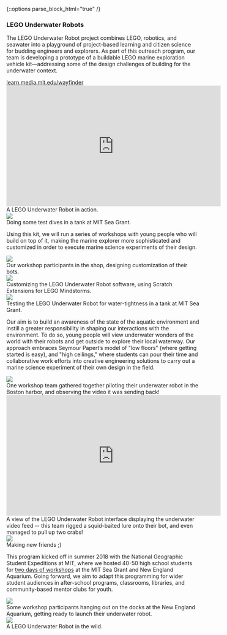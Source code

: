 {::options parse_block_html="true" /}
<section class="stickem-container">
<div class="text-container stickem stickit">
<h3 class="show">LEGO Underwater Robots</h3>
<p class="show">The LEGO Underwater Robot project combines LEGO, robotics, and seawater into a playground of project-based
learning and citizen science for budding engineers and explorers. As part of this outreach program, our team is
developing a prototype of a buildable LEGO marine exploration vehicle kit—addressing some of the design challenges of
building for the underwater context.</p>
<a href="https://learn.media.mit.edu/wayfinder/" target="_blank" class="sliding blue show">learn.media.mit.edu/wayfinder</a>
</div>
<div class="media-container">
<div class="video-container">
<div class="video show">
<iframe width="560" height="315" src="https://www.youtube.com/embed/kY4im93tFyc" frameborder="0" allow="accelerometer; autoplay; encrypted-media; gyroscope; picture-in-picture"
allowfullscreen></iframe>
</div>
<div class="caption">
<span>A LEGO Underwater Robot in action.</span>
</div>
</div>
<div class="img-container">
<div class="img">
<img src="{{ site.baseurl }}/img/elements/open-ocean--1-1.jpg">
</div>
<div class="caption">
<span>Doing some test dives in a tank at MIT Sea Grant.</span>
</div>
</div>
</div>
</section>

<section class="stickem-container">
<div class="text-container stickem">
<p class="show">Using this kit, we will run a series of workshops with young people who will build on top of it, making
the marine explorer more sophisticated and customized in order to execute marine science experiments of their
design.</p>
</div>
<div class="media-container">
<div class="img-container">
<div class="img">
<img src="{{ site.baseurl }}/img/elements/open-ocean--2-1.jpg">
</div>
<div class="caption">
<span>Our workshop participants in the shop, designing customization of their bots.</span>
</div>
</div>
<div class="img-container">
<div class="img">
<img src="{{ site.baseurl }}/img/elements/open-ocean--2-2.jpg">
</div>
<div class="caption">
<span>Customizing the LEGO Underwater Robot software, using Scratch Extensions for LEGO Mindstorms.</span>
</div>
</div>
<div class="img-container">
<div class="img">
<img src="{{ site.baseurl }}/img/elements/open-ocean--2-3.jpg">
</div>
<div class="caption">
<span>Testing the LEGO Underwater Robot for water-tightness in a tank at MIT Sea Grant.</span>
</div>
</div>
</div>
</section>

<section class="stickem-container">
<div class="text-container stickem">
<p class="show">Our aim is to build an awareness of the state of the aquatic environment and instill a greater
responsibility in shaping our interactions with the environment. To do so, young people will view underwater
wonders of the world with their robots and get outside to explore their local waterway. Our approach embraces
Seymour Papert’s model of "low floors" (where getting started is easy), and "high ceilings," where students can
pour their time and collaborative work efforts into creative engineering solutions to carry out a marine science
experiment of their own design in the field.</p>
</div>
<div class="media-container">
<div class="img-container">
<div class="img">
<img src="{{ site.baseurl }}/img/elements/open-ocean--3-1.jpg">
</div>
<div class="caption">
<span>One workshop team gathered together piloting their underwater robot in the Boston harbor, and observing the video it was
sending back!</span>
</div>
</div>
<div class="video-container">
<div class="video">
<iframe width="560" height="315" src="https://www.youtube.com/embed/BGuE8ObAkRI" frameborder="0" allow="accelerometer; autoplay; encrypted-media; gyroscope; picture-in-picture"
allowfullscreen></iframe>
</div>
<div class="caption">
<span>A view of the LEGO Underwater Robot interface displaying the underwater video feed -- this team rigged a squid-baited lure
onto their bot, and even managed to pull up two crabs!</span>
</div>
</div>
<div class="img-container">
<div class="img">
<img src="{{ site.baseurl }}/img/elements/open-ocean--3-2.jpg">
</div>
<div class="caption">
<span>Making new friends ;)</span>
</div>
</div>
</div>
</section>

<section class="stickem-container">
<div class="text-container stickem">
<p class="show">This program kicked off in summer 2018 with the National Geographic Student
Expeditions at MIT, where we hosted 40-50 high school students for <a href="https://learn.media.mit.edu/wayfinder/"
target="_blank">two days of workshops</a> at the MIT Sea Grant and New England Aquarium.
Going forward, we aim to adapt this programming for wider student audiences in after-school
programs, classrooms, libraries, and community-based mentor clubs for youth.</p>
</div>
<div class="media-container">
<div class="img-container">
<div class="img">
<img src="{{ site.baseurl }}/img/elements/open-ocean--4-1.jpg">
</div>
<div class="caption">
<span>Some workshop participants hanging out on the docks at the New England Aquarium, getting ready to launch their
underwater robot.</span>
</div>
</div>
<div class="img-container">
<div class="img">
<img src="{{ site.baseurl }}/img/elements/open-ocean--4-2.jpg">
</div>
<div class="caption">
<span>A LEGO Underwater Robot in the wild.</span>
</div>
</div>
</div>
</section>